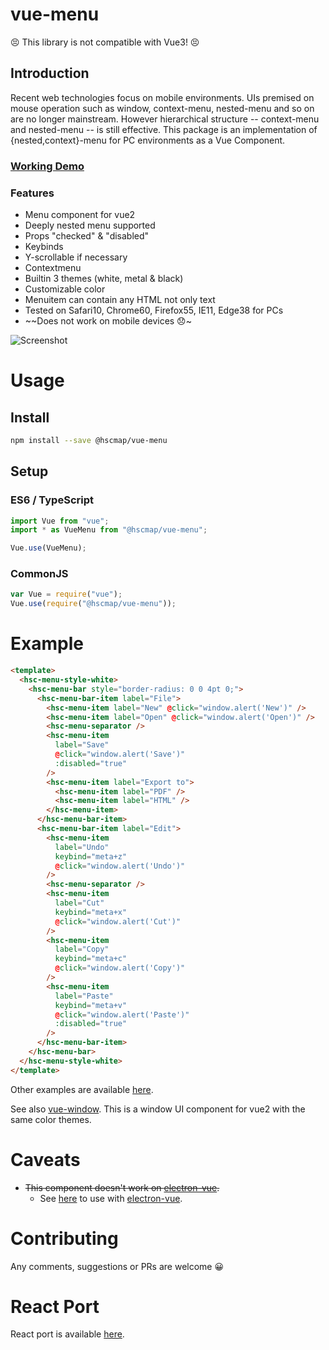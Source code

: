 # vue-menu

😣 This library is not compatible with Vue3! 😣

## Introduction

Recent web technologies focus on mobile environments. UIs premised on mouse operation such as window, context-menu, nested-menu and so on are no longer mainstream. However hierarchical structure -- context-menu and nested-menu -- is still effective. This package is an implementation of {nested,context}-menu for PC environments as a Vue Component.

### [Working Demo](https://michitaro.github.io/vue-menu)

### Features

- Menu component for vue2
- Deeply nested menu supported
- Props "checked" & "disabled"
- Keybinds
- Y-scrollable if necessary
- Contextmenu
- Builtin 3 themes (white, metal & black)
- Customizable color
- Menuitem can contain any HTML not only text
- Tested on Safari10, Chrome60, Firefox55, IE11, Edge38 for PCs
- ~~Does not work on mobile devices 😞~

![Screenshot](./docs/screenshot.png)

# Usage

## Install

```sh
npm install --save @hscmap/vue-menu
```

## Setup

### ES6 / TypeScript

```typescript
import Vue from "vue";
import * as VueMenu from "@hscmap/vue-menu";

Vue.use(VueMenu);
```

### CommonJS

```javascript
var Vue = require("vue");
Vue.use(require("@hscmap/vue-menu"));
```

# Example

```html
<template>
  <hsc-menu-style-white>
    <hsc-menu-bar style="border-radius: 0 0 4pt 0;">
      <hsc-menu-bar-item label="File">
        <hsc-menu-item label="New" @click="window.alert('New')" />
        <hsc-menu-item label="Open" @click="window.alert('Open')" />
        <hsc-menu-separator />
        <hsc-menu-item
          label="Save"
          @click="window.alert('Save')"
          :disabled="true"
        />
        <hsc-menu-item label="Export to">
          <hsc-menu-item label="PDF" />
          <hsc-menu-item label="HTML" />
        </hsc-menu-item>
      </hsc-menu-bar-item>
      <hsc-menu-bar-item label="Edit">
        <hsc-menu-item
          label="Undo"
          keybind="meta+z"
          @click="window.alert('Undo')"
        />
        <hsc-menu-separator />
        <hsc-menu-item
          label="Cut"
          keybind="meta+x"
          @click="window.alert('Cut')"
        />
        <hsc-menu-item
          label="Copy"
          keybind="meta+c"
          @click="window.alert('Copy')"
        />
        <hsc-menu-item
          label="Paste"
          keybind="meta+v"
          @click="window.alert('Paste')"
          :disabled="true"
        />
      </hsc-menu-bar-item>
    </hsc-menu-bar>
  </hsc-menu-style-white>
</template>
```

Other examples are available [here](http://michitaro.github.io/vue-menu/).

See also [vue-window](https://github.com/michitaro/vue-window). This is a window UI component for vue2 with the same color themes.

# Caveats

- ~~This component doesn't work on [electron-vue](https://github.com/SimulatedGREG/electron-vue).~~
  - See [here](https://github.com/michitaro/vue-menu/issues/5#issuecomment-450770617) to use with [electron-vue](https://github.com/SimulatedGREG/electron-vue).

# Contributing

Any comments, suggestions or PRs are welcome 😀

# React Port

React port is available [here](https://github.com/michitaro/react-menu).
